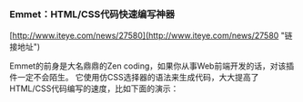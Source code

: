 
### Emmet：HTML/CSS代码快速编写神器

[http://www.iteye.com/news/27580](http://www.iteye.com/news/27580 "链接地址")

Emmet的前身是大名鼎鼎的Zen coding，如果你从事Web前端开发的话，对该插件一定不会陌生。
它使用仿CSS选择器的语法来生成代码，大大提高了HTML/CSS代码编写的速度，比如下面的演示： 
